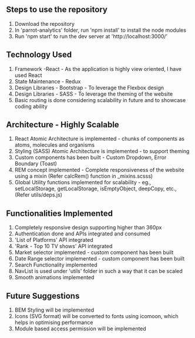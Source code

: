 ## Steps to use the repository

1. Download the repository
2. In 'parrot-analytics' folder, run 'npm install' to install the node modules
3. Run 'npm start' to run the dev server at 'http://localhost:3000/' 

## Technology Used

1. Framework -React - As the application is highly view oriented, I have used React
2. State Maintenance - Redux  
3. Design Libraries - Bootstrap - To leverage the Flexbox design
4. Design Libraries - SASS - To leverage the theming of the website
5. Basic routing is done considering scalability in future and to showcase coding ability 

## Architecture - Highly Scalable

1. React Atomic Architecture is implemented - chunks of components as atoms, molecules and organisms
2. Styling (SASS) Atomic Architecture is implemented - to support theming 
3. Custom components has been built - Custom Dropdown, Error Boundary (Toast)
4. REM concept implemented - Complete responsiveness of the website using a mixin (Refer calcRem() function in _mixins.scsss)
5. Global Utility functions implemented for scalability - eg., setLocalStorage, getLocalStorage, isEmptyObject, deepCopy, etc., (Refer utils/deps.js)

## Functionalities Implemented

1. Completely responsive design supporting higher than 360px
2. Authentication done and APIs integrated and consumed
3. 'List of Platforms' API integrated
4. 'Rank - Top 10 TV shows' API integrated
5. Market selector implemented - custom component has been built
6. Date Range selector implemented - custom component has been built 
7. Search Functionality implemented
8. NavList is used under 'utils' folder in such a way that it can be scaled 
9. Smooth animations implemented

## Future Suggestions

1. BEM Styling will be implemented
2. Icons (SVG format) will be converted to fonts using icomoon, which helps in optimising performance
3. Module based access permission will be implemented